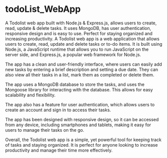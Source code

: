 # todoList_WebApp
A Todolist web app built with Node.js &amp; Express.js, allows users to create, read, update &amp; delete tasks. It uses MongoDB, has user authentication, responsive design and is easy to use. Perfect for staying organized and increasing productivity.
A Todolist web app is a web application that allows users to create, read, update and delete tasks or to-do items. It is built using Node.js, a JavaScript runtime that allows you to run JavaScript on the server side, and Express.js, a popular web framework for Node.js.

The app has a clean and user-friendly interface, where users can easily add new tasks by entering a brief description and setting a due date. They can also view all their tasks in a list, mark them as completed or delete them.

The app uses a MongoDB database to store the tasks, and uses the Mongoose library for interacting with the database. This allows for easy scalability and flexibility.

The app also has a feature for user authentication, which allows users to create an account and sign in to access their tasks.

The app has been designed with responsive design, so it can be accessed from any device, including smartphones and tablets, making it easy for users to manage their tasks on the go.

Overall, the Todolist web app is a simple, yet powerful tool for keeping track of tasks and staying organized. It is perfect for anyone looking to increase productivity and manage their time more effectively.
